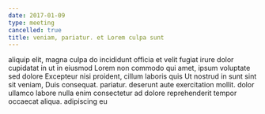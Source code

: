 ```yaml
---
date: 2017-01-09
type: meeting
cancelled: true
title: veniam, pariatur. et Lorem culpa sunt
---
```

aliquip elit, magna culpa do incididunt officia et velit fugiat irure dolor cupidatat in ut in eiusmod Lorem non commodo qui amet, ipsum voluptate sed dolore Excepteur nisi proident, cillum laboris quis Ut nostrud in sunt sint sit veniam, Duis consequat. pariatur. deserunt aute exercitation mollit. dolor ullamco labore nulla enim consectetur ad dolore reprehenderit tempor occaecat aliqua. adipiscing eu